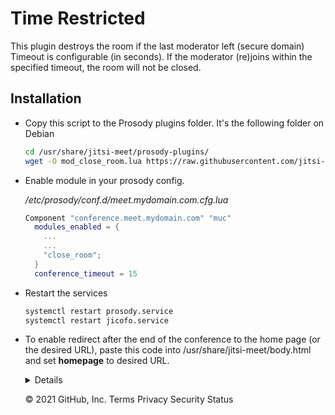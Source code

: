 # Time Restricted

This plugin destroys the room if the last moderator left (secure domain)
Timeout is configurable (in seconds).
If the moderator (re)joins within the specified timeout, the room will not be closed.

## Installation

- Copy this script to the Prosody plugins folder. It's the following folder on
  Debian

  ```bash
  cd /usr/share/jitsi-meet/prosody-plugins/
  wget -O mod_close_room.lua https://raw.githubusercontent.com/jitsi-contrib/prosody-plugins/main/close_room/mod_close_room.lua
  ```

- Enable module in your prosody config.

  _/etc/prosody/conf.d/meet.mydomain.com.cfg.lua_

  ```lua
  Component "conference.meet.mydomain.com" "muc"
    modules_enabled = {
      ...
      ...
      "close_room";
    }
    conference_timeout = 15
  ```

- Restart the services

  ```bash
  systemctl restart prosody.service
  systemctl restart jicofo.service
  ```
  
- To enable redirect after the end of the conference to the home page (or the desired URL), paste this code into /usr/share/jitsi-meet/body.html and set **homepage** to desired URL. 
  <details>
  
  ```
  <script>
  function redirect() {
      window.location.href="homepage";
  }
  function subscribeToEvents() {
      try {
          if (!APP.store.getState()) {
              throw new Error("state is not ready. try again");
          } else if (!APP.store.getState()["features/base/connection"]) {
              throw new Error("connection is not ready. try again");
          }
  
          cnn = APP.store.getState()["features/base/connection"];
          if (cnn.error) {
              return redirect();
          }
  
          APP.conference._room.on("conference.left", redirect);
      } catch(e) {
          setTimeout(() => subscribeToEvents(), 3000);
      }
  }
  
  subscribeToEvents();
  </script>
  ```
  
  </details>

    © 2021 GitHub, Inc.
    Terms
    Privacy
    Security
    Status
